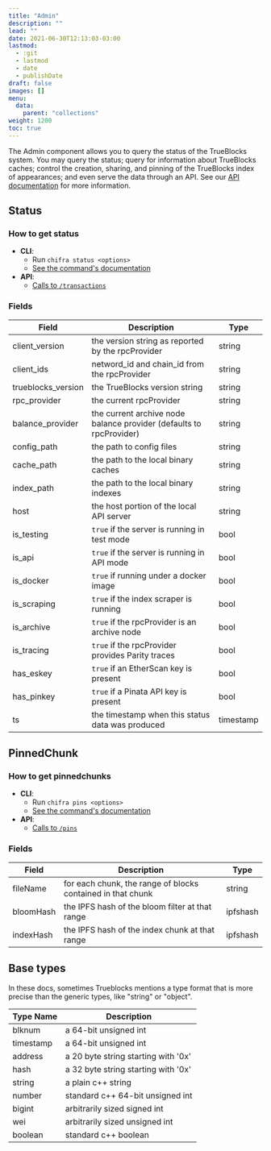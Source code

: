 ```yaml
---
title: "Admin"
description: ""
lead: ""
date: 2021-06-30T12:13:03-03:00
lastmod:
  - :git
  - lastmod
  - date
  - publishDate
draft: false
images: []
menu:
  data:
    parent: "collections"
weight: 1200
toc: true
---
```


The Admin component allows you to query the status of the TrueBlocks system. You may query the status; query for information about TrueBlocks caches; control the creation, sharing, and pinning of the TrueBlocks index of appearances; and even serve the data through an API. See our [API documentation](/api) for more information.

## Status
<!---
TEXT ABOUT STATUS
---->

### How to get status

- **CLI**:
  - Run `chifra status <options>`
  - [See the command's documentation](/docs/chifra/chaindata/#chifra-transactions)
- **API**:
  - [Calls to `/transactions`](/api#operation/chaindata-transactions)

### Fields

| Field | Description | Type |
|-------|-------------|------|
| client_version | the version string as reported by the rpcProvider | string |
| client_ids | netword_id and chain_id from the rpcProvider | string |
| trueblocks_version | the TrueBlocks version string | string |
| rpc_provider | the current rpcProvider | string |
| balance_provider | the current archive node balance provider (defaults to rpcProvider) | string |
| config_path | the path to config files | string |
| cache_path | the path to the local binary caches | string |
| index_path | the path to the local binary indexes | string |
| host | the host portion of the local API server | string |
| is_testing | `true` if the server is running in test mode | bool |
| is_api | `true` if the server is running in API mode | bool |
| is_docker | `true` if running under a docker image | bool |
| is_scraping | `true` if the index scraper is running | bool |
| is_archive | `true` if the rpcProvider is an archive node | bool |
| is_tracing | `true` if the rpcProvider provides Parity traces | bool |
| has_eskey | `true` if an EtherScan key is present | bool |
| has_pinkey | `true` if a Pinata API key is present | bool |
| ts | the timestamp when this status data was produced | timestamp |

## PinnedChunk
<!----
TEXT ABOUT PINNED CHUNKS
----->

### How to get pinnedchunks

- **CLI**:
  - Run `chifra pins <options>`
  - [See the command's documentation](/docs/chifra/admin/#chifra-pins)
- **API**:
  - [Calls to `/pins`](/api#operation/admin-pins)

### Fields

| Field | Description | Type |
|-------|-------------|------|
| fileName | for each chunk&#44; the range of blocks contained in that chunk | string |
| bloomHash | the IPFS hash of the bloom filter at that range | ipfshash |
| indexHash | the IPFS hash of the index chunk at that range | ipfshash |
## Base types

In these docs, sometimes Trueblocks mentions a type format that is more
precise than the generic types, like "string" or "object".

| Type Name | Description                         |
| --------- | ----------------------------------- |
| blknum    | a 64-bit unsigned int               |
| timestamp | a 64-bit unsigned int               |
| address   | a 20 byte string starting with '0x' |
| hash      | a 32 byte string starting with '0x' |
| string    | a plain c++ string                  |
| number    | standard c++ 64-bit unsigned int    |
| bigint    | arbitrarily sized signed int        |
| wei       | arbitrarily sized unsigned int      |
| boolean   | standard c++ boolean                |
